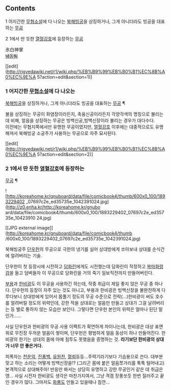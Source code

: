 ## Contents

    

1 어지간한 [무협소설](%EB%AC%B4%ED%98%91%EC%86%8C%EC%84%A4.md)에 다 나오는
[북해빙궁](%EB%B6%81%ED%95%B4%EB%B9%99%EA%B6%81.md)을 상징하거나, 그게 아니더라도 빙공을 대표하는
[무공](%EB%AC%B4%EA%B3%B5.md)

2 1에서 딴 듯한 [열혈강호](%EC%97%B4%ED%98%88%EA%B0%95%ED%98%B8.md)에 등장하는
[무공](%EB%AC%B4%EA%B3%B5.md)

氷白神掌  
<del>[냉동빔](%EB%83%89%EB%8F%99%EB%B9%94.md)</del>

[[edit](http://rigvedawiki.net/r1/wiki.php/%EB%B9%99%EB%B0%B1%EC%8B%A0%EC%9E%A
5?action=edit&section=1)]

### 1 어지간한 [무협소설](%EB%AC%B4%ED%98%91%EC%86%8C%EC%84%A4.md)에 다 나오는
[북해빙궁](%EB%B6%81%ED%95%B4%EB%B9%99%EA%B6%81.md)을 상징하거나, 그게 아니더라도 빙공을 대표하는
[무공](%EB%AC%B4%EA%B3%B5.md) ¶

불을 상징하는 무공이 화염장이라든지, 축융신공이라든지 각양각색의 명칭으로 불리는데 비해, 얼음을 상징하는 무공은 빙백신공,빙백신장이라 불리는
경우가 대다수다.  
이전에는 무협지쪽에서만 유명한 무공이였지만, [열혈강호](%EC%97%B4%ED%98%88%EA%B0%95%ED%98%B8.md)
이후에는 대중적으로도 유명해져서 북해빙궁 소궁주가 사용하는 무공으로 자주 묘사된다.

  

[[edit](http://rigvedawiki.net/r1/wiki.php/%EB%B9%99%EB%B0%B1%EC%8B%A0%EC%9E%A
5?action=edit&section=2)]

### 2 1에서 딴 듯한 [열혈강호](%EC%97%B4%ED%98%88%EA%B0%95%ED%98%B8.md)에 등장하는
[무공](%EB%AC%B4%EA%B3%B5.md) ¶

![http://koreahome.kr/gnuboard/data/file/comicbook4/thumb/600x0_100/1893229402
_07697c2e_ed35735e_1042391024.jpg](http://z0.enha.kr/http://koreahome.kr/gnubo
ard/data/file/comicbook4/thumb/600x0_100/1893229402_07697c2e_ed35735e_10423910
24.jpg)

[[JPG external image]](http://koreahome.kr/gnuboard/data/file/comicbook4/thumb
/600x0_100/1893229402_07697c2e_ed35735e_1042391024.jpg)

  

북해빙궁주 [단우헌](%EB%8B%A8%EC%9A%B0%ED%97%8C.md)의 무공으로 극한의 냉기를 실어 상대방에게 쏘아보내 상대를
순식간에 얼려버리는 기술.

  

단우헌이 첫 등장시에 시전하고 [담화린](%EB%8B%B4%ED%99%94%EB%A6%B0.md)에게도 시전했는데 담화린이 작정하고
[복마화령검](%EB%B3%B5%EB%A7%88%ED%99%94%EB%A0%B9%EA%B2%80.md)을 들고 덤벼들자 이 무공으로
담화린을 거의 죽기 일보직전까지 만들어버린다.

  

[부용](%EB%B6%80%EC%9A%A9.md)과 [한비광](%ED%95%9C%EB%B9%84%EA%B4%91.md)도 이
무공을 사용하긴 하는데, 작중 취급이 제일 좋지 않은 무공 중 하나다. 단우헌의 등장이 자주 있는 것도 아니고, 부용과 한비광은 빙백신장을
불완전하게 다루다보니 상대방에게 있어서 몸풀기 정도의 무공 수준으로 전락(...)한비광이 써도 호수를 얼려버릴 정도의 위력인데, 강한 적을
상대로는 얼음만 만들고 상대가 그걸 날려버리는 등 별로 통하지 않는 모습만 보인다. 그렇다면 단우헌 본인의 위력은 얼마나 된단
말인가......

  

사실 단우헌과 한비광의 무공 사용 이펙트가 확연하게 차이나는데, 한비광은 대상 표면 위로 무진장 두꺼운 얼음이 쌓이며, 단우헌은 평범하게
얼음 동상이 하나 만들어진다. 한비광의 한기는 상대의 몸에 아예 침투도 못했음을 증명하는 것. **라기보단 한비광의 상대가 너무 안
좋은거다.**

  

피폭자는 [천운악](%EC%B2%9C%EC%9A%B4%EC%95%85.md),
[진풍백](%EC%A7%84%ED%92%8D%EB%B0%B1.md),
[유원찬](%EC%9C%A0%EC%9B%90%EC%B0%AC.md),
[혈뢰](%ED%98%88%EB%A2%B0.md)등등...주력기라기보다 기습용으로 쓴다. 대부분 맞고 하는 소리는 어떻게 빙백신장을!?
(그리곤 몸에 붙은 얼음쪼가리를 툭툭 털어내고) 본격적으로 상대해주마! 반응만 봐서는 상당히 유명하고 강한 무공인거 같은 데 취급은 영...
사실 시전자 한비광도 생각은 마찬가지여서, 그냥 격겜 장풍쏘듯 한번 질러주고 끝인 경우가 많다. 그마저도
[화룡도](%ED%99%94%EB%A3%A1%EB%8F%84.md) 안들고 있을때나 잠깐...

